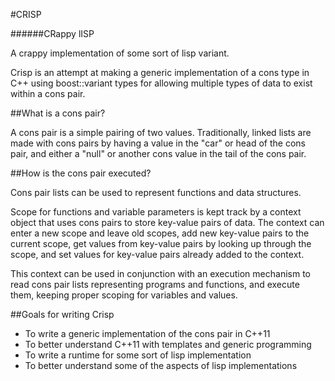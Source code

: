 #CRISP

######CRappy lISP

A crappy implementation of some sort of lisp variant.

Crisp is an attempt at making a generic implementation of a cons type in C++
using boost::variant types for allowing multiple types of data to exist within
a cons pair.

##What is a cons pair?

A cons pair is a simple pairing of two values. Traditionally, linked lists are
made with cons pairs by having a value in the "car" or head of the cons pair, 
and either a "null" or another cons value in the tail of the cons pair.

##How is the cons pair executed?

Cons pair lists can be used to represent functions and data structures.

Scope for functions and variable parameters is kept track by a context object
that uses cons pairs to store key-value pairs of data. The context can enter
a new scope and leave old scopes, add new key-value pairs to the current scope,
get values from key-value pairs by looking up through the scope, and set values
for key-value pairs already added to the context.

This context can be used in conjunction with an execution mechanism to read
cons pair lists representing programs and functions, and execute them, keeping
proper scoping for variables and values.

##Goals for writing Crisp

- To write a generic implementation of the cons pair in C++11
- To better understand C++11 with templates and generic programming
- To write a runtime for some sort of lisp implementation
- To better understand some of the aspects of lisp implementations

